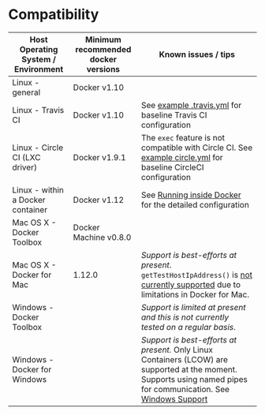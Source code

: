 # Compatibility

| Host Operating System / Environment | Minimum recommended docker versions | Known issues / tips                                                                                                                                                                                                                                                                                                                                                |
|-------------------------------------|-----------------------------|--------------------------------------------------------------------------------------------------------------------------------------------------------------------------------------------------------------------------------------------------------------------------------------------------------------------------------------------------------------------|
| Linux - general                     | Docker v1.10              |                                                                                                                                                                                                                                                                                                                                                                    |
| Linux - Travis CI                   | Docker v1.10              | See [example .travis.yml](https://raw.githubusercontent.com/testcontainers/testcontainers-java/master/.travis.yml) for baseline Travis CI configuration                                                                                                                                                                                                                                                                                     |
| Linux - Circle CI (LXC driver)      | Docker v1.9.1               | The `exec` feature is not compatible with Circle CI. See [example circle.yml](https://raw.githubusercontent.com/testcontainers/testcontainers-java/master/circle.yml) for baseline CircleCI configuration                                                                                                                                                                                                                                   |
| Linux - within a Docker container            | Docker v1.12              | See [Running inside Docker](usage/inside_docker.md) for the detailed configuration                                                                                                                                                                                                                                 |
| Mac OS X - Docker Toolbox           | Docker Machine v0.8.0  |                                                                                                                                                                                                                                                                                                                                                                    |
| Mac OS X - Docker for Mac      | 1.12.0          | *Support is best-efforts at present*. `getTestHostIpAddress()` is [not currently supported](https://github.com/testcontainers/testcontainers-java/issues/166) due to limitations in Docker for Mac. |
| Windows - Docker Toolbox            |                             | *Support is limited at present and this is not currently tested on a regular basis*.                                                                                                                                                                                                                                                                               |
| Windows - Docker for Windows   |                             | *Support is best-efforts at present.* Only Linux Containers (LCOW) are supported at the moment. Supports using named pipes for communication. See [Windows Support](usage/windows_support.md)                                                                                                                                                                                                                                                                                                                                        |
